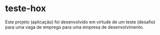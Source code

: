 # teste-hox
Este projeto (aplicação) foi desenvolvido em virtude de um teste (desafio) para uma vaga de emprego para uma empresa de desenvolvimento.

